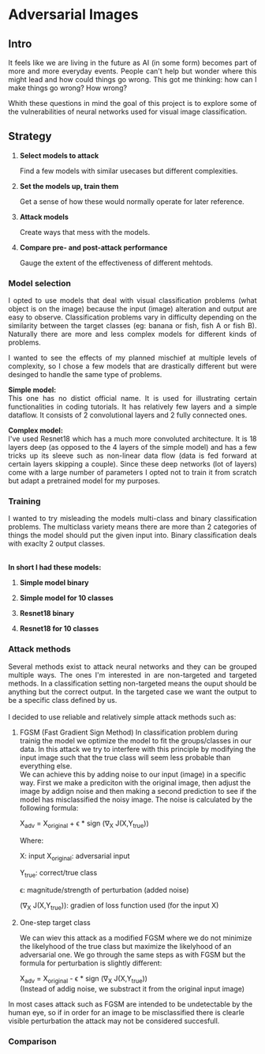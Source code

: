 # Adversarial Images

## Intro
<div align="justify">
It feels like we are living in the future as AI (in some form) becomes part of more and more everyday events. People can't help but wonder where this might lead 
and how could things go wrong. This got me thinking: how can I make things go wrong? How wrong? 
<br>

Whith these questions in mind the goal of this project is to explore some of the vulnerabilities of neural networks used for visual image classification.
</div>

## Strategy

1. **Select models to attack**
   
     Find a few models with similar usecases but different complexities. 

3. **Set the models up, train them**

     Get a sense of how these would normally operate for later reference.

4. **Attack models**

     Create ways that mess with the models.

5. **Compare pre- and post-attack performance**

     Gauge the extent of the effectiveness of different mehtods.


### Model selection

<div align="justify">
   I opted to use models that deal with visual classification problems (what object is on the image) because the input (image) alteration and output are easy to observe. Classification problems vary in difficulty depending on the similarity between the target classes (eg: banana or fish, fish A or fish B). Naturally there are more and less complex models for different kinds of problems. 
 
  I wanted to see the effects of my planned mischief at multiple levels of complexity, so I chose a few models that are drastically different but were desinged to handle 
  the same type of problems.
  
  <b>Simple model:</b>
   <br>
  This one has no  distict official name. It is used for illustrating certain functionalities in coding tutorials. It has relatively few layers and a simple dataflow. It consists of 2 convolutional layers and 2 fully connected ones. 
  
   <b>Complex model:</b>
   <br>
   I've used Resnet18 which has a much more convoluted architecture. It is 18 layers deep (as opposed to the 4 layers of the simple model) and has a few tricks up its sleeve such as non-linear data flow (data is fed forward at certain layers skipping a couple). Since these deep networks (lot of layers) come with a large number of parameters I opted not to train it from scratch but adapt a pretrained model for my purposes. 
</div>

### Training

<div align="justify">
   I wanted to try misleading the models multi-class and binary classification problems. The multiclass variety means there are more than 2 categories of things the model should put the given input into. Binary classification deals with exaclty 2 output classes. 
</div>
<br>


 **In short I had these models:**

1. **Simple model binary**

3. **Simple model for 10 classes**

4. **Resnet18 binary**

5. **Resnet18 for 10 classes**



### Attack methods

<div align="justify">
   Several methods exist to attack neural networks and they can be grouped multiple ways. The ones I'm interested in are non-targeted and targeted methods. In a classification setting non-targeted means the ouput should be anything but the correct output. In the targeted case we want the output to be a specific class defined by us. 
</div>

   <br>
   I decided to use reliable and relatively simple attack methods such as:

   1. FGSM (Fast Gradient Sign Method)
        In classification problem during trainig the model we optimize the model to fit the groups/classes in our data. In this attack we try to interfere with this principle by modifying the input image such that the true class will seem less probable than everything else.
      <br>
      We can achieve this by adding noise to our input (image) in a specific way. First we make a prediciton with the original image, then adjust the image by addign noise and then making a second prediction to see if the model has misclassified the noisy image. The noise is calculated by the following formula:
      <br>
      
      X<sub>adv</sub> = X<sub>original</sub> +  ϵ * sign (∇<sub>X</sub> J(X,Y<sub>true</sub>))
      <br>
      
      Where:
      <br>
      
      X: input
      X<sub>original</sub>: adversarial input
      
      Y<sub>true</sub>: correct/true class
      
      ϵ: magnitude/strength of perturbation (added noise)
      
      (∇<sub>X</sub> J(X,Y<sub>true</sub>)): gradien of loss function used (for the input X)
      
   3. One-step target class

      We can wiev this attack as a modified FGSM where we do not minimize the likelyhood of the true class but maximize the likelyhood of an adversarial one. We go through the same steps as with FGSM but the formula for perturbation is slightly different:
      <br>
      
      X<sub>adv</sub> = X<sub>original</sub> -  ϵ * sign (∇<sub>X</sub> J(X,Y<sub>true</sub>))
      <br>
      (Instead of addig noise, we substract it from the original input image)

In most cases attack such as FGSM are intended to be undetectable by the human eye, so if in order for an image to be misclassified there is clearle visible perturbation the attack may not be considered succesfull.
      

### Comparison

<div align="justify">
</div>


